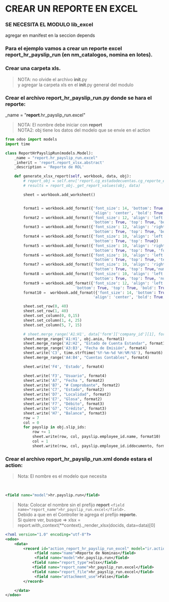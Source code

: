 # CREAR UN REPORTE EN EXCEL

### SE NECESITA EL MODULO lib_excel 
agregar en manifest en la seccion depends

### Para el ejemplo vamos a crear un reporte excel report_hr_payslip_run (en nm_catalogos, nomina en lotes).  
### Crear una carpeta xls.  <br>
> NOTA: no olvide el archivo __init__.py  
> y agregar la carpeta xls en el __init__.py general del modulo

### Crear el archivo **report_hr_payslip_run.py** donde se hara el reporte:  
 _name = "**report**.hr_payslip_run.excel"

> NOTA: El nombre debe iniciar con **report**  
> NOTA2: obj tiene los datos del modelo que se envie en el action


```python
from odoo import models
import time

class ReportHrPayslipRun(models.Model):
    _name = "report.hr_payslip_run.excel"
    _inherit = 'report.report_xlsx.abstract'
    _description = 'Reporte de ROL'

    def generate_xlsx_report(self, workbook, data, obj):
        # report_obj = self.env['report.cg_estadodecuentas.cg_reporte_estandar']
        # results = report_obj._get_report_values(obj, data)

        sheet = workbook.add_worksheet()


        format1 = workbook.add_format({'font_size': 14, 'bottom': True, 'right': True, 'left': True, 'top': True,
                                       'align': 'center', 'bold': True, 'bg_color': '#bfbfbf', 'valign': 'vcenter','font_color': 'blue'})
        format2 = workbook.add_format({'font_size': 12, 'align': 'left', 'right': True, 'left': True,
                                       'bottom': True, 'top': True, 'bold': True, 'bg_color': '#bfbfbf'})
        format3 = workbook.add_format({'font_size': 12, 'align': 'right', 'right': True, 'left': True,
                                       'bottom': True, 'top': True, 'bold': True, 'bg_color': '#bfbfbf'})
        format4 = workbook.add_format({'font_size': 10, 'align': 'left', 'bold': True, 'right': True, 'left': True,
                                       'bottom': True, 'top': True})
        format5 = workbook.add_format({'font_size': 10, 'align': 'right', 'bold': True, 'right': True, 'left': True,
                                       'bottom': True, 'top': True, 'font_color': 'blue','num_format': '0.00'})
        format6 = workbook.add_format({'font_size': 10, 'align': 'left', 'bold': False, 'right': True, 'left': True,
                                       'bottom': True, 'top': True, 'text_wrap':'true'})
        format7 = workbook.add_format({'font_size': 10, 'align': 'right', 'bold': False, 'right': True, 'left': True,
                                       'bottom': True, 'top': True,'num_format': '0.00'})
        format8 = workbook.add_format({'font_size': 10, 'align': 'left', 'bold': False, 'right': True, 'left': True,
                                       'bottom': True, 'top': True, 'num_format': 'yyyy-mm-dd'})
        format9 = workbook.add_format({'font_size': 12, 'align': 'left', 'right': True, 'left': True,
                               'bottom': True, 'top': True, 'bold': True, 'font_color': 'blue'})
        format10 =  workbook.add_format({'font_size': 14, 'bottom': True, 'right': True, 'left': True, 'top': True,
                                       'align': 'center', 'bold': True, 'valign': 'vcenter','font_color': 'blue'})

        sheet.set_row(0, 40)
        sheet.set_row(1, 40)
        sheet.set_column(0, 0,15)
        sheet.set_column(1, 4, 25)
        sheet.set_column(5, 7, 15)

        # sheet.merge_range('A1:H1', data['form']['company_id'][1], format1)
        sheet.merge_range('A1:H1', obj.anio, format1)
        sheet.merge_range('A2:H2', "Estado de Cuenta Estandar", format10)
        sheet.merge_range('A3:B3', "Fecha de Emisión", format4)
        sheet.write('C3', time.strftime('%Y-%m-%d %H:%M:%S'), format6)
        sheet.merge_range('A4:B4', "Cuentas Contables", format4)

        sheet.write('F4', 'Estado', format4)

        sheet.write('F3', "Usuario", format4)
        sheet.write('A7', "Fecha ", format2)
        sheet.write('B7', "# Comprobante", format2)
        sheet.write('C7', "Estado", format2)
        sheet.write('D7', "Localidad", format2)
        sheet.write('E7', "Glosa", format2)
        sheet.write('F7', "Débito", format3)
        sheet.write('G7', "Crédito", format3)
        sheet.write('H7', "Balance", format3)
        row = 7
        col = 0
        for payslip in obj.slip_ids:
            row += 1
            sheet.write(row, col, payslip.employee_id.name, format10)
            col = 1
            sheet.write(row, col, payslip.employee_id.iddocumento, format10)


```

### Crear el archivo **report_hr_payslip_run.xml** donde estara el action:  

> Nota:  El nombre es el modelo que necesita
<br/>

```xml
<field name="model">hr.payslip.run</field>
```

> Nota: Colocar el nombre sin el prefijo **report**  ``` <field name="report_name">hr_payslip_run.excel</field>.  ```  
Debido a que en el Controller le agrega el prefijo **reporte.**  
Si quiere ver, busque => xlsx = report.with_context(**context)._render_xlsx(docids, data=data)[0]

```xml
<?xml version="1.0" encoding="utf-8"?>
<odoo>
    <data>
        <record id="action_report_hr_payslip_run_excel" model="ir.actions.report">
             <field name="name">Reporte de Nominas</field>
             <field name="model">hr.payslip.run</field>
            <field name="report_type">xlsx</field>
            <field name="report_name">hr_payslip_run.excel</field>
            <field name="report_file">hr_payslip_run.excel</field>
             <field name="attachment_use">False</field>
        </record>

    </data>
</odoo>
```


